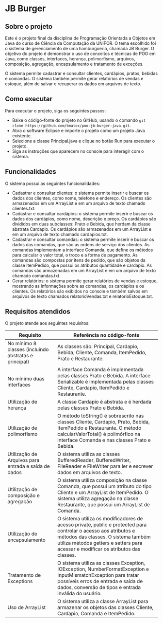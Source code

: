 # JB Burger

## Sobre o projeto

Este é o projeto final da disciplina de Programação Orientada a Objetos em Java do curso de Ciência da Computação da UNIFOR. O tema escolhido foi o sistema de gerenciamento de uma hamburgueria, chamada JB Burger. O objetivo do projeto é demonstrar o uso de conceitos e técnicas de POO em Java, como classes, interfaces, herança, polimorfismo, arquivos, composição, agregação, encapsulamento e tratamento de exceções.

O sistema permite cadastrar e consultar clientes, cardápios, pratos, bebidas e comandas. O sistema também permite gerar relatórios de vendas e estoque, além de salvar e recuperar os dados em arquivos de texto.

## Como executar

Para executar o projeto, siga os seguintes passos:

- Baixe o código-fonte do projeto no GitHub, usando o comando `git clone https://github.com/bmatox/poo-jb-burger-java.git`.
- Abra o software Eclipse e importe o projeto como um projeto Java existente.
- Selecione a classe Principal.java e clique no botão Run para executar o projeto.
- Siga as instruções que aparecem no console para interagir com o sistema.

## Funcionalidades

O sistema possui as seguintes funcionalidades:

- Cadastrar e consultar clientes: o sistema permite inserir e buscar os dados dos clientes, como nome, telefone e endereço. Os clientes são armazenados em um ArrayList e em um arquivo de texto chamado clientes.txt.
- Cadastrar e consultar cardápios: o sistema permite inserir e buscar os dados dos cardápios, como nome, descrição e preço. Os cardápios são divididos em duas subclasses: Prato e Bebida, que herdam da classe abstrata Cardapio. Os cardápios são armazenados em um ArrayList e em um arquivo de texto chamado cardapios.txt.
- Cadastrar e consultar comandas: o sistema permite inserir e buscar os dados das comandas, que são as ordens de serviço dos clientes. As comandas implementam a interface Comanda, que define os métodos para calcular o valor total, o troco e a forma de pagamento. As comandas são compostas por itens de pedido, que são objetos da classe ItemPedido, que possui os atributos quantidade e cardapio. As comandas são armazenadas em um ArrayList e em um arquivo de texto chamado comandas.txt.
- Gerar relatórios: o sistema permite gerar relatórios de vendas e estoque, mostrando as informações sobre as comandas, os cardápios e os clientes. Os relatórios são exibidos no console e também salvos em arquivos de texto chamados relatorioVendas.txt e relatorioEstoque.txt.

## Requisitos atendidos

O projeto atende aos seguintes requisitos:

| Requisito | Referência no código-fonte |
| --------- | -------------------------- |
| No mínimo 8 classes (incluindo abstratas e principal) | As classes são: Principal, Cardapio, Bebida, Cliente, Comanda, ItemPedido, Prato e Restaurante. |
| No mínimo duas interfaces | A interface Comanda é implementada pelas classes Prato e Bebida. A interface Serializable é implementada pelas classes Cliente, Cardapio, ItemPedido e Restaurante. |
| Utilização de herança | A classe Cardapio é abstrata e é herdada pelas classes Prato e Bebida. |
| Utilização de polimorfismo | O método toString() é sobrescrito nas classes Cliente, Cardapio, Prato, Bebida, ItemPedido e Restaurante. O método calcularValorTotal() é polimórfico na interface Comanda e nas classes Prato e Bebida. |
| Utilização de Arquivos para entrada e saída de dados | O sistema utiliza as classes BufferedReader, BufferedWriter, FileReader e FileWriter para ler e escrever dados em arquivos de texto. |
| Utilização de composição e agregação | O sistema utiliza composição na classe Comanda, que possui um atributo do tipo Cliente e um ArrayList de ItemPedido. O sistema utiliza agregação na classe Restaurante, que possui um ArrayList de Comanda. |
| Utilização de encapsulamento | O sistema utiliza os modificadores de acesso private, public e protected para controlar o acesso aos atributos e métodos das classes. O sistema também utiliza métodos getters e setters para acessar e modificar os atributos das classes. |
| Tratamento de Exceptions | O sistema utiliza as classes Exception, IOException, NumberFormatException e InputMismatchException para tratar possíveis erros de entrada e saída de dados, conversão de tipos e entrada inválida do usuário. |
| Uso de ArrayList | O sistema utiliza a classe ArrayList para armazenar os objetos das classes Cliente, Cardapio, Comanda e ItemPedido. |
